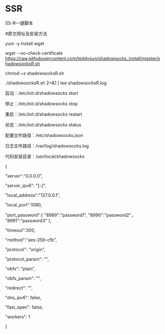 # SSR
SS-R一键脚本

#原文网址及安装方法

yum -y install wget

wget --no-check-certificate https://raw.githubusercontent.com/teddysun/shadowsocks_install/master/shadowsocksR.sh

chmod +x shadowsocksR.sh

./shadowsocksR.sh 2>&1 | tee shadowsocksR.log

启动：/etc/init.d/shadowsocks start

停止：/etc/init.d/shadowsocks stop

重启：/etc/init.d/shadowsocks restart

状态：/etc/init.d/shadowsocks status

配置文件路径：/etc/shadowsocks.json

日志文件路径：/var/log/shadowsocks.log

代码安装目录：/usr/local/shadowsocks

{

"server":"0.0.0.0",

"server_ipv6": "[::]",

"local_address":"127.0.0.1",

"local_port":1080,

"port_password":{
    "8989":"password1",
    "8990":"password2"，
    "8991":"password3"
},

"timeout":300,

"method":"aes-256-cfb",

"protocol": "origin",

"protocol_param": "",

"obfs": "plain",

"obfs_param": "",

"redirect": "",

"dns_ipv6": false,

"fast_open": false,

"workers": 1

}

